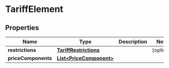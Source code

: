 

# TariffElement


## Properties

| Name | Type | Description | Notes |
|------------ | ------------- | ------------- | -------------|
|**restrictions** | [**TariffRestrictions**](TariffRestrictions.md) |  |  [optional] |
|**priceComponents** | [**List&lt;PriceComponent&gt;**](PriceComponent.md) |  |  |




